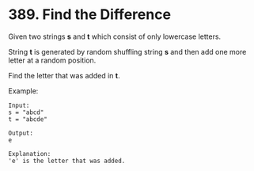 # 389. Find the Difference

Given two strings **s** and **t** which consist of only lowercase letters.

String **t** is generated by random shuffling string **s** and then add one more letter at a random position.

Find the letter that was added in **t**.

Example:
```
Input:
s = "abcd"
t = "abcde"

Output:
e

Explanation:
'e' is the letter that was added.
```
